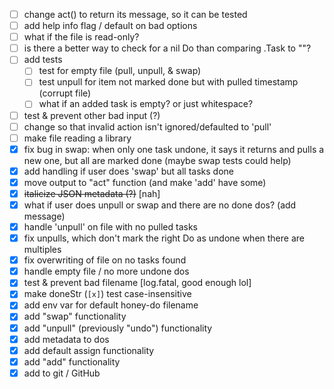 - [ ] change act() to return its message, so it can be tested
- [ ] add help info flag / default on bad options
- [ ] what if the file is read-only?
- [ ] is there a better way to check for a nil Do than comparing .Task to ""?
- [ ] add tests
  - [ ] test for empty file (pull, unpull, & swap)
  - [ ] test unpull for item not marked done but with pulled timestamp (corrupt file)
  - [ ] what if an added task is empty? or just whitespace?
- [ ] test & prevent other bad input (?)
- [ ] change so that invalid action isn't ignored/defaulted to 'pull'
- [ ] make file reading a library
- [x] fix bug in swap: when only one task undone, it says it returns and pulls a new one, but all are marked done (maybe swap tests could help)
- [x] add handling if user does 'swap' but all tasks done
- [x] move output to "act" function (and make 'add' have some)
- [x] ~~italicize JSON metadata (?)~~ [nah]
- [x] what if user does unpull or swap and there are no done dos? (add message)
- [x] handle 'unpull' on file with no pulled tasks
- [x] fix unpulls, which don't mark the right Do as undone when there are multiples
- [x] fix overwriting of file on no tasks found
- [x] handle empty file / no more undone dos
- [x] test & prevent bad filename [log.fatal, good enough lol]
- [x] make doneStr (`[x]`) test case-insensitive
- [x] add env var for default honey-do filename
- [x] add "swap" functionality
- [x] add "unpull" (previously "undo") functionality
- [x] add metadata to dos
- [x] add default assign functionality
- [x] add "add" functionality
- [x] add to git / GitHub
